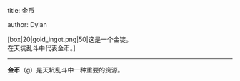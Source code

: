 title: 金币

author: Dylan

[box|20|gold_ingot.png|50|这是一个金锭。<br>在天坑乱斗中代表金币。]

---

**金币**（g）是天坑乱斗中一种重要的资源。
